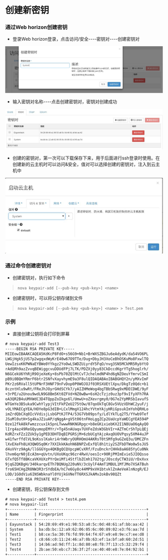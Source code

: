 # 创建新密钥

### 通过Web horizon创建密钥

* 登录Web horizon登录，点击访问/安全----密钥对----创建密钥对

![KeyPairs_Create](../Picture/keypairs_create1.jpg)

* 输入密钥对名称----点击创建密钥对，密钥对创建成功

![KeyPairs_Create](../Picture/keypairs_create2.jpg)

* 创建的密钥对，第一次可以下载保存下来，用于后面进行ssh登录时使用。在创建新的云主机时可以访问&安全，值对可以选择创建的密钥对，注入到云主机中

![KeyPairs_Create](../Picture/keypairs_create3.jpg)


### 通过命令创建密钥对

* 创建密钥对，执行如下命令

> ```nova keypair-add [--pub-key <pub-key>] <name>```

* 创建密钥时，可以将公钥存储到文件

> ```nova keypair-add [--pub-key <pub-key>] <name> > Test.pem```

### 示例

* 直接创建公钥将会打印到屏幕

```
# nova keypair-add Test3
-----BEGIN RSA PRIVATE KEY-----
MIIEowIBAAKCAQEA5KdKcP8FdO+s56G9+Nb1+BrWXSZBGJu6eAdydK/da54VO6PL
LWGjHgk5jUS7p2wgqxdWyKrE40w67O9TTe/Dug+DbyJH3XoCeBhOSKuMo8FxwlTQ
UewIzsxKKPWNaEYBWe0YYkgz2YoOwLSWDZUiyrdY5FqO/nvg3SN5MCkMR5RybYtO
rAdQRh9azZvvqBEWiggcvuDDUdFPj7LTK/PDZXj0yy83CkDccdKgrYTg5hoglrh/
N6GCekU6YhRjR9OjeXeKy+8sPb70ZQlMtCvTJchelmdNP4hd6gNZOeuYfmrvCSmI
pB9i0BQmYRmrF6btr2SNfvXayvhymE9a3F8ulQIDAQABAoIBABGHQY2n/yMXvImF
PKr2z6RVall5tUPNrF3HNF79nFvDop0P0WOJOJf03RSXUEtlXpu/DkgTz0Qdc+b1
8czntHlu9wRt/FReJhJOyrGHdSCYk7/yAIZHMeWog4bgTBbSRwg9xMDECDWE/9yF
+3rPE/u2Unou9wdLN9G8Bm5Kt0ZFVd+NZ0wBw+6sH2cTzjz0uz3pf9vIfyXFh7RA
oA3QR2B4uUMXWdC3D4TQppZoIkgx6l/UmwU+oZXevrgmy0/0G7e2YpMRSbIavufS
WTGmYe3B5uka9CwhYlypjVItFkPZeU275tOw/07qoOkTqC8Gv5VUzVDhWC2yuF/j
vOLYMAECgYEA/HOYe8pG3dIB+LCxlMmgX124hcYVtmYAjyHRiGpsukImYohQRHLo
imZrdQbCXq0IcVVdisjLsbGPtKJTP4/53G7Vb09psfy/LdlYkTLq2T5/YYwb9Tef
JSuMl0utH+Sg4kaJZiuAP/qNggA+gVSt06tnFHoLggZCp2UaUcpYaWECgYEA594P
0ze12fkA8kFwmzzcux1k5pnLTwwwRNKNGRpgc+b8eGKixiebKX2I1N8UaO6qAyQO
lIrg4az49ReGQyumopEMYr/+Tg45nAUaqv7UXFeZdsW3GbVIr+AZTmCrShTpLQEj
KdRZrxFZz2ZUk5y1gPED3DHTDqBIPGRSjM+6zbUCgYAjzAxqOUOVPqsy5XM44uJP
w41fwrffdlVL9oKsslKakri4rhWbryOURHOmU4AKRsT0tSMfg9uGZeQ3u/DMCZFn
lXvEXeFh8LH3QWOSq0Kr7XXIkkKAohN6BNPZvExfQl8h1tiy2SZFbDTWo0w5sJU5
d4uVVrz9AgA/llGGGYgx4QKBgQCQVpcpWCvXRf/FzuDnckrCHHk8aA685YyCu0Nk
lhvm6qrN0jEcA3m+qUvtn/UXoUKqc96zr4RwV/oesIc+90RjPMImEvie5JIOQsso
GTxfQ5Tf8BKcaVKXUXzPYrQeiMfi4StflbZCmh17U2tg/JOscdyCTW3iU/rDxXvx
9jqGZQKBgH/340karqvETh7BQNUg220uNV/3cUylF4AmT1MBUL1MfJMo7XSATBuh
fro65HCHgZR8NW3R3rSYdbEA/hC7e6Gy8c44MP9xVH1btvklZnAeVeAlnNzgR/EJ
LOD/1GOdViu6INSWbknaYl0YUjkGVNeTT6RXSJkAMv2okBv98QZt
-----END RSA PRIVATE KEY-----

```

* 创建密钥，将公钥保存到文件

```
# nova keypair-add Test4 > test4.pem
# nova keypair-list
+------------+-------------------------------------------------+
| Name       | Fingerprint                                     |
+------------+-------------------------------------------------+
| Eayunstack | 54:28:69:49:e1:98:53:a8:5c:0d:48:61:af:bb:aa:42 |
| System     | ba:db:bc:12:a9:62:06:05:6c:00:89:02:e3:f6:aa:7d |
| Test1      | b8:ce:5a:30:f6:fd:99:64:f4:67:e9:e8:9e:c7:ee:d8 |
| Test2      | c8:66:c0:11:24:46:a7:0b:63:ef:1a:bf:a0:60:2d:51 |
| Test3      | 14:b6:ad:9d:ff:1c:8d:80:e8:f8:7f:13:c5:32:29:f4 |
| Test4      | 2b:ae:50:eb:c7:36:3f:2f:ce:40:40:e8:7e:04:92:b1 |
+------------+-------------------------------------------------+

```
